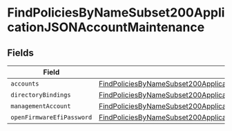 # FindPoliciesByNameSubset200ApplicationJSONAccountMaintenance


## Fields

| Field                                                                                                                                                                                                 | Type                                                                                                                                                                                                  | Required                                                                                                                                                                                              | Description                                                                                                                                                                                           |
| ----------------------------------------------------------------------------------------------------------------------------------------------------------------------------------------------------- | ----------------------------------------------------------------------------------------------------------------------------------------------------------------------------------------------------- | ----------------------------------------------------------------------------------------------------------------------------------------------------------------------------------------------------- | ----------------------------------------------------------------------------------------------------------------------------------------------------------------------------------------------------- |
| `accounts`                                                                                                                                                                                            | [FindPoliciesByNameSubset200ApplicationJSONAccountMaintenanceAccounts](../../models/operations/findpoliciesbynamesubset200applicationjsonaccountmaintenanceaccounts.md)[]                             | :heavy_minus_sign:                                                                                                                                                                                    | N/A                                                                                                                                                                                                   |
| `directoryBindings`                                                                                                                                                                                   | [FindPoliciesByNameSubset200ApplicationJSONAccountMaintenanceDirectoryBindings](../../models/operations/findpoliciesbynamesubset200applicationjsonaccountmaintenancedirectorybindings.md)[]           | :heavy_minus_sign:                                                                                                                                                                                    | N/A                                                                                                                                                                                                   |
| `managementAccount`                                                                                                                                                                                   | [FindPoliciesByNameSubset200ApplicationJSONAccountMaintenanceManagementAccount](../../models/operations/findpoliciesbynamesubset200applicationjsonaccountmaintenancemanagementaccount.md)             | :heavy_minus_sign:                                                                                                                                                                                    | N/A                                                                                                                                                                                                   |
| `openFirmwareEfiPassword`                                                                                                                                                                             | [FindPoliciesByNameSubset200ApplicationJSONAccountMaintenanceOpenFirmwareEfiPassword](../../models/operations/findpoliciesbynamesubset200applicationjsonaccountmaintenanceopenfirmwareefipassword.md) | :heavy_minus_sign:                                                                                                                                                                                    | N/A                                                                                                                                                                                                   |